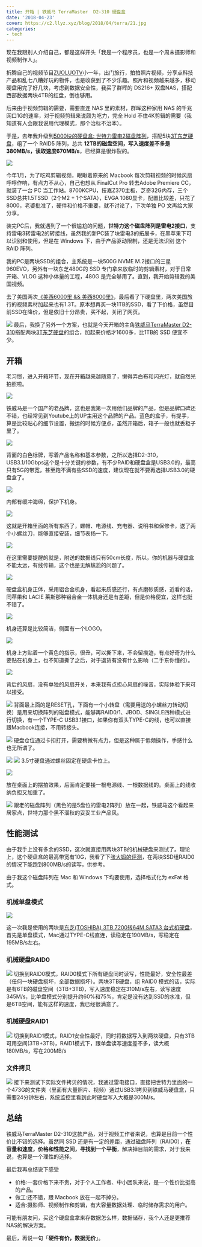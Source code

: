 ```yaml
---
title: 开箱 | 铁威马 TerraMaster  D2-310 硬盘盒
date: '2018-04-23'
cover: https://c2.llyz.xyz/blog/2018/04/terra/21.jpg
categories:
- tech
---
```

现在我跟别人介绍自己，都是这样开头「我是一个程序员，也是一个周末摄影师和视频制作人」。

折腾自己的视频节目[ZUOLUOTV](https://space.bilibili.com/7388950#/)小一年，出门旅行，拍拍照片视频，分享点科技产品和乱七八糟好玩的物件，也是收获到了不少乐趣。照片和视频越来越多，移动硬盘用完了好几块，考虑到数据安全性，我买了群晖的 DS216+ 双盘NAS，搭配西部数据两块4TB的红盘，倒也够用。

后来由于视频剪辑的需要，需要直连 NAS 里的素材，群晖这种家用 NAS 的千兆网口1G的速率，对于视频剪辑来说颇为吃力，完全 Hold 不住4K剪辑的需要（我知道有人会跟我说用代理模式，那个治标不治本）。

于是，去年我升级到[5000块的硬盘盒: 世特力雷电2磁盘阵列](https://luolei.org/century-thunderbolt2-5bay-raid-storage/)，搭配5块[3T东芝硬盘](https://zuoluo.tv/toshiba-hard)，组了一个 RAID5 阵列，总共 **12TB的磁盘空间，写入速度差不多是380MB/s，读取速度670MB/s**，已经算是很炸裂的。

![](https://c2.llyz.xyz/blog/2018/04/terra/pc.jpg)

今年1月，为了吃鸡剪辑视频，眼瞅着原来的 Macbook 每次剪辑视频的时候风扇呼呼作响，有点力不从心，自己也想从 FinalCut Pro 转去Adobe Premiere CC，就装了一台 PC 当工作站。8700KCPU，技嘉Z370主板，芝奇32G内存，三个SSD总共1.5TSSD（2个M2 + 1个SATA），EVGA 1080显卡，配置比较差，只花了8000，老婆批准了，硬件和价格不重要，就不讨论了，下次单独 PO 文再给大家分享。

装完PC后，我就遇到了一个很尴尬的问题，**世特力这个磁盘阵列是雷电2接口**，支持雷电3转雷电2的转接线，虽然我的新PC装了块雷电3的拓展卡，在黑苹果下可以识别和使用，但是在 Windows 下，由于产品驱动限制，还是无法识别 这个 RAID 阵列。

我的PC是两块SSD的组合，主系统是一块500G NVME M.2接口的三星960EVO，另外有一块东芝480G的 SSD 专门拿来放临时的剪辑素材，对于日常开箱、VLOG 这种小体量的工程，480G 是完全够用了。直到，我开始剪辑我的美国视频。

去了美国两次[《美西6000里 && 美西8000里》](https://luolei.org/tag/usa/)，最后看了下硬盘里，两次美国旅行的视频素材加起来也有1.3T。原本想再买一块1TB的SSD，看了下价格，虽然目前SSD在降价，但是依旧十分昂贵，买不起，关闭了网页。

![](https://c2.llyz.xyz/blog/2018/04/terra/order.jpg) 最后，我换了另外一个方案，也就是今天开箱的主角[铁威马TerraMaster D2-310](https://zuoluo.tv/terramaster-usb)搭配两块[3T东芝硬盘](https://zuoluo.tv/toshiba-hard)的组合，加起来价格才1600多，比1TB的 SSD 便宜不少。

## 开箱

老习惯，进入开箱环节，现在开箱越来越随意了，懒得弄白布和闪光灯，就自然光拍照啦。

![](https://c2.llyz.xyz/blog/2018/04/terra/2.jpg)

铁威马是一个国产的老品牌，这也是我第一次用他们品牌的产品，但是品牌口碑还不错，也经常见到Youtube上的UP主用这个品牌的产品。蓝色的盒子，有提手，算是比较贴心的细节设置，搬运的时候方便点，虽然开箱后，箱子一般也就丢柜子里了。

![](https://c2.llyz.xyz/blog/2018/04/terra/3.jpg)

背面的白色标牌，写着产品名称和基本参数，之所以选择D2-310，USB3.1/10Gbps这个是十分关键的参数，有不少RAID和硬盘盒是USB3.0的，最高只有5G的带宽，甚至跑不满有些SSD的速度，建议现在就不要再选择USB3.0的硬盘盒了。

![](https://c2.llyz.xyz/blog/2018/04/terra/5.jpg)

内部有缓冲海绵，保护下机身。

![](https://c2.llyz.xyz/blog/2018/04/terra/6.jpg)

这就是开箱里面的所有东西了，螺帽、电源线、充电器、说明书和保修卡，送了两个小螺丝刀，能够直接安装，细节表扬一下。

![](https://c2.llyz.xyz/blog/2018/04/terra/8.jpg)

在这里需要提醒的就是，附送的数据线只有50cm长度，所以，你的机器与硬盘盒不能太远，有线传输，这个也是无解尴尬的问题了。

![](https://c2.llyz.xyz/blog/2018/04/terra/9.jpg)

硬盘盒机身正体，采用铝合金机身，看起来质感还行，有点磨砂质感，近看的话，同苹果和 LACIE 莱斯那种铝合金一体机身还是有差距，但是价格便宜，这样也挺不错了。

![](https://c2.llyz.xyz/blog/2018/04/terra/10.jpg)

机身还算是比较简洁，侧面有一个LOGO。

![](https://c2.llyz.xyz/blog/2018/04/terra/14.jpg)

机身上方贴着一个黄色的指示，很丑，可以撕下来，不会留痕迹，有点好奇为什么要贴在机身上，也不知道撕了之后，对于退货有没有什么影响（二手东你懂的）。

![](https://c2.llyz.xyz/blog/2018/04/terra/16.jpg)

背后的风扇，没有单独的风扇开关，本来我有点担心风扇的噪音，实际体验下来可以接受。

![](https://c2.llyz.xyz/blog/2018/04/terra/11.jpg) 背面最上面的是RESET孔，下面有一个小转盘（需要用送的小螺丝刀转动切换）是用来切换阵列的磁盘模式，能够再RAID0/1、JBOD、SINGLE四种模式进行切换，有一个TYPE-C USB3.1接口，如果你有双头TYPE-C的线，也可以直接跟Macbook连接，不用转接头。

![](https://c2.llyz.xyz/blog/2018/04/terra/17.jpg) 硬盘仓位通过卡扣打开，需要稍微有点力，但是这种属于低频操作，手感什么也无所谓了。

![](https://c2.llyz.xyz/blog/2018/04/terra/18.jpg) ![](https://c2.llyz.xyz/blog/2018/04/terra/19.jpg) 3.5寸硬盘通过螺丝固定在硬盘卡位上。

![](https://c2.llyz.xyz/blog/2018/04/terra/21.jpg)

放在桌面上的摆拍效果，后面肯定要接一根电源线、一根数据线的。桌面上的线收纳负担又加重了。

![](https://c2.llyz.xyz/blog/2018/04/terra/22.jpg) 跟老的磁盘阵列（黑色的是5盘位的雷电2阵列）放在一起，铁威马这个看起来居家点，世特力那个黑不溜秋的妥妥工业产品风。

## 性能测试

由于我手上没有多余的SSD，这次就直接用两块3TB的机械硬盘来测试了。理论上，这个硬盘盒的最高带宽有10G，我看了下[张大妈的评测](https://post.smzdm.com/p/439197/)，在两块SSD组RAID0的情况下能跑到800MB/s的读写，供参考。

由于我这个磁盘阵列在 Mac 和 Windows 下均要使用，选择格式化为 exFat 格式。

### 机械单盘模式

![](https://c2.llyz.xyz/blog/2018/04/terra/s1.jpg)

这一次我是使用的两块是[东芝(TOSHIBA) 3TB 7200转64M SATA3 台式机硬盘](https://zuoluo.tv/toshiba-hard)，首先是单盘模式，Mac通过TYPE-C线直连，读稳定在190MB/s，写稳定在195MB/s左右。

### 机械硬盘RAID0

![](https://c2.llyz.xyz/blog/2018/04/terra/s5.jpg) 切换到RAID0模式，RAID0模式下所有硬盘同时读写，性能最好，安全性最差（任何一块硬盘损坏，全部数据损坏）。两块3TB硬盘，组 RAID0 模式的话，实际是有6TB的磁盘空间（3TB+3TB)，写入速度稳定在310M/s左右，读写速度345M/s，比单盘模式分别提升约60%和75%，肯定是没有达到SSD的水准，但是6TB空间，能有这样的速度，我已经很满意了。

### 机械硬盘RAID1

![](https://c2.llyz.xyz/blog/2018/04/terra/s4.jpg) 切换到RAID1模式，RAID1安全性最好，同时将数据写入到两块硬盘，只有3TB可用空间(3TB+3TB)，RAID1模式下，跟单盘读写速度差不多，读大概180MB/s，写在200MB/s

### 文件拷贝

![](https://c2.llyz.xyz/blog/2018/04/terra/s3.jpg) 接下来测试下实际文件拷贝的情况，我通过雷电接口，直接把世特力里面的一个473G的文件夹（里面有大量照片、视频）通过USB3.1拷贝到铁威马硬盘盒，只需要24分钟左右，系统监控里看到此时硬盘写入大概是300M/s。

## 总结

铁威马TerraMaster D2-310这款产品，对于视频工作者来说，也算是目前一个性价比不错的选择。虽然同 SSD 还是有一定的差距，通过磁盘阵列（RAID0），**在容量和速度，价格和性能之间，寻找到一个平衡**，解决掉目前的需求，对于我来说，也算是一个理性的选择。

最后我再总结说下感受

- 价格:一套价格下来不贵，对于个人工作者、中小团队来说，是一个性价比挺高的产品。
- 做工:还不错，跟 Macbook 放在一起不掉分。
- 适合:摄影师、视频制作和剪辑，有大容量数据处理、临时储存需求的用户。

可能有朋友问，买这个硬盘盒拿来存数据怎么样，数据储存，我个人还是更推荐NAS的解决方案。

最后，再说一句「**硬件有价，数据无价**」。
